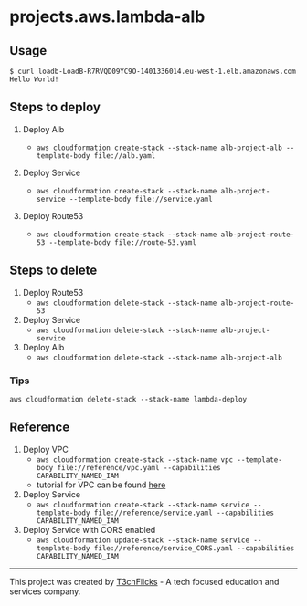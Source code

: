 # projects.aws.lambda-alb

## Usage

```
$ curl loadb-LoadB-R7RVQD09YC9O-1401336014.eu-west-1.elb.amazonaws.com
Hello World!
```

## Steps to deploy

1. Deploy Alb
   - `aws cloudformation create-stack --stack-name alb-project-alb --template-body file://alb.yaml`
1. Deploy Service
   - `aws cloudformation create-stack --stack-name alb-project-service --template-body file://service.yaml`
1. Deploy Route53

   - `aws cloudformation create-stack --stack-name alb-project-route-53 --template-body file://route-53.yaml`

## Steps to delete

1. Deploy Route53
   - `aws cloudformation delete-stack --stack-name alb-project-route-53`
1. Deploy Service
   - `aws cloudformation delete-stack --stack-name alb-project-service`
1. Deploy Alb
   - `aws cloudformation delete-stack --stack-name alb-project-alb`

### Tips

`aws cloudformation delete-stack --stack-name lambda-deploy`

## Reference

1. Deploy VPC
   - `aws cloudformation create-stack --stack-name vpc --template-body file://reference/vpc.yaml --capabilities CAPABILITY_NAMED_IAM`
   - tutorial for VPC can be found [here](https://medium.com/@t3chflicks/virtual-private-cloud-on-aws-quickstart-with-cloudformation-4583109b2433)
1. Deploy Service
   - `aws cloudformation create-stack --stack-name service --template-body file://reference/service.yaml --capabilities CAPABILITY_NAMED_IAM`
1. Deploy Service with CORS enabled
   - `aws cloudformation update-stack --stack-name service --template-body file://reference/service_CORS.yaml --capabilities CAPABILITY_NAMED_IAM`

---

This project was created by [T3chFlicks](https://t3chflicks.org) - A tech focused education and services company.
